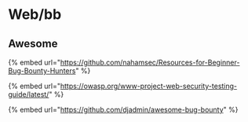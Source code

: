 # Web/bb

## Awesome

{% embed url="https://github.com/nahamsec/Resources-for-Beginner-Bug-Bounty-Hunters" %}

{% embed url="https://owasp.org/www-project-web-security-testing-guide/latest/" %}

{% embed url="https://github.com/djadmin/awesome-bug-bounty" %}
